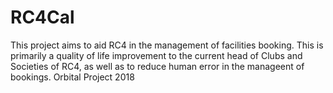 # RC4Cal

This project aims to aid RC4 in the management of facilities booking. This is primarily a quality of life improvement to the current head of Clubs and Societies of RC4, as well as to reduce human error in the manageent of bookings.
Orbital Project 2018
